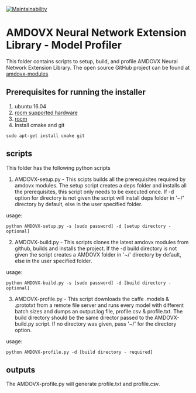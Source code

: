 [![Maintainability](https://api.codeclimate.com/v1/badges/9f54c6dcd01eb87d799c/maintainability)](https://codeclimate.com/github/kiritigowda/help/maintainability)
# AMDOVX Neural Network Extension Library - Model Profiler

This folder contains scripts to setup, build, and profile AMDOVX Neural Network Extension Library. The open source GitHub project can be found at [amdovx-modules](https://github.com/GPUOpen-ProfessionalCompute-Libraries/amdovx-modules)


## Prerequisites for running the installer
1. ubuntu 16.04
2. [rocm supported hardware](https://rocm.github.io/hardware.html)
3. [rocm](https://github.com/RadeonOpenCompute/ROCm#installing-from-amd-rocm-repositories)
4. Install cmake and git
````
sudo apt-get install cmake git
````

## scripts 
This folder has the following python scripts

1. AMDOVX-setup.py - This scipts builds all the prerequisites required by amdovx modules. The setup script creates a deps folder and installs all the prerequisites, this script only needs to be executed once. If -d option for directory is not given the script will install deps folder in '~/' directory by default, else in the user specified folder.

usage:

````
python AMDOVX-setup.py -s [sudo password] -d [setup directory - optional]
```` 

2. AMDOVX-build.py - This scripts clones the latest amdovx modules from github, builds and installs the project. If the -d build directory is not given the script creates a AMDOVX folder in '~/' directory by default, else in the user specified folder.

usage:

````
python AMDOVX-build.py -s [sudo password] -d [build directory - optional]
```` 

3. AMDOVX-profile.py - This script downloads the caffe .models & .prototxt from a remote file server and runs every model with different batch sizes and dumps an output.log file, profile.csv & profile.txt. The build directory should be the same director passed to the AMDOVX-build.py script. If no directory was given, pass '~/' for the directory option. 

usage:

````
python AMDOVX-profile.py -d [build directory - required]
```` 

## outputs
The AMDOVX-profile.py will generate profile.txt and profile.csv.
